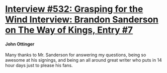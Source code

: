 # [Interview #532: Grasping for the Wind Interview: Brandon Sanderson on The Way of Kings, Entry #7](https://www.theoryland.com/intvmain.php?i=532#7)

#### John Ottinger

Many thanks to Mr. Sanderson for answering my questions, being so awesome at his signings, and being an all around great writer who puts in 14 hour days just to please his fans.

